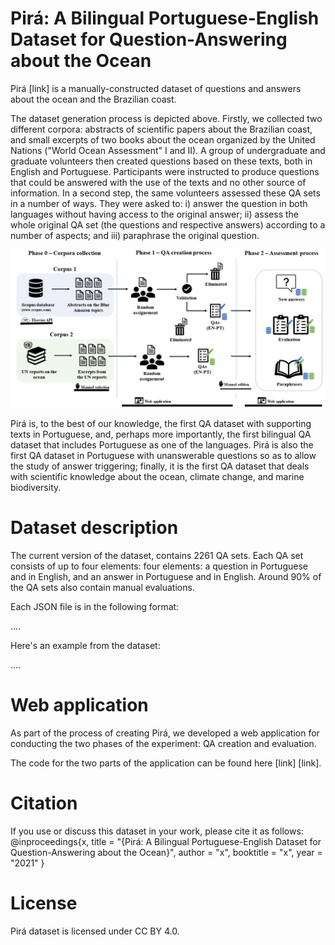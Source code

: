 # Pirá: A Bilingual Portuguese-English Dataset for Question-Answering about the Ocean
Pirá [link] is a manually-constructed dataset of questions and answers about the ocean and the Brazilian coast. 

The dataset generation process is depicted above. Firstly, we collected two different corpora: abstracts of scientific papers about the Brazilian coast, and small excerpts of two books about the ocean organized by the United Nations ("World Ocean Assessment" I and II). A group of undergraduate and graduate volunteers then created questions based on these texts, both in English and Portuguese. Participants were instructed to produce questions that could be answered with the use of the texts and no other source of information. In a second step, the same volunteers assessed these QA sets in a number of ways. They were asked to: i) answer the question in both languages without having access to the original answer; ii) assess the whole original QA set (the questions and respective answers) according to a number of aspects; and iii) paraphrase the original question.

<img src="./methodology_overview.png">

Pirá is, to the best of our knowledge, the first QA dataset with supporting texts in Portuguese, and, perhaps more importantly, the first bilingual QA dataset that includes Portuguese as one of the languages. Pirá is also the first QA dataset in Portuguese with unanswerable questions so as to allow the study of answer triggering; finally, it is the first QA dataset that deals with scientific knowledge about the ocean, climate change, and marine biodiversity.

# Dataset description
The current version of the dataset, contains 2261 QA sets. Each QA set consists of up to four elements: four elements: a question in Portuguese and in English, and
an answer in Portuguese and in English. Around 90% of the QA sets also contain manual evaluations.

Each JSON file is in the following format:

....

Here's an example from the dataset:

....

# Web application
As part of the process of creating Pirá, we developed a web application for conducting the two phases of the experiment: QA creation and evaluation.

The code for the two parts of the application can be found here [link] [link].

# Citation
If you use or discuss this dataset in your work, please cite it as follows:
@inproceedings{x,
    title = "{Pirá: A Bilingual Portuguese-English Dataset for Question-Answering about the Ocean}",
    author = "x",
    booktitle = "x",
    year = "2021"
}


# License
Pirá dataset is licensed under CC BY 4.0.
